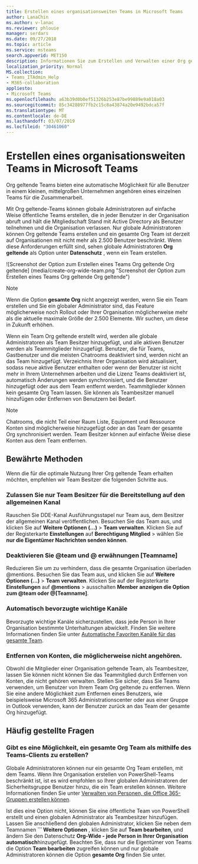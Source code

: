 ```yaml
---
title: Erstellen eines organisationsweiten Teams in Microsoft Teams
author: LanaChin
ms.author: v-lanac
ms.reviewer: phlouie
manager: serdars
ms.date: 09/27/2018
ms.topic: article
ms.service: msteams
search.appverid: MET150
description: Informationen Sie zum Erstellen und Verwalten einer Org geltende Team in Teams.
localization_priority: Normal
MS.collection:
- Teams_ITAdmin_Help
- M365-collaboration
appliesto:
- Microsoft Teams
ms.openlocfilehash: a63b39d0b0ef51326b253e87be99889e9a018a03
ms.sourcegitcommit: 85c34280977fb2c15c8a43874a20e9492bdca57f
ms.translationtype: MT
ms.contentlocale: de-DE
ms.lasthandoff: 03/07/2019
ms.locfileid: "30461060"
---
```

# <a name="create-an-org-wide-team-in-microsoft-teams"></a>Erstellen eines organisationsweiten Teams in Microsoft Teams

Org geltende Teams bieten eine automatische Möglichkeit für alle Benutzer in einem kleinen, mittelgroßen Unternehmen angehören eines einzelnen Teams für die Zusammenarbeit. 
 
Mit Org geltende-Teams können globale Administratoren auf einfache Weise öffentliche Teams erstellen, die in jeder Benutzer in der Organisation abruft und hält die Mitgliedschaft Stand mit Active Directory als Benutzer teilnehmen und die Organisation verlassen. Nur globale Administratoren können Org geltende Teams erstellen und ein gesamte Org Team ist derzeit auf Organisationen mit nicht mehr als 2.500 Benutzer beschränkt. Wenn diese Anforderungen erfüllt sind, sehen globale Administratoren **Org geltende** als Option unter **Datenschutz** , wenn ein Team erstellen. 

![Screenshot der Option zum Erstellen eines Teams Org geltende Org geltende] (media/create-org-wide-team.png "Screenshot der Option zum Erstellen eines Teams Org geltende Org geltende")

> [!NOTE]
> Wenn die Option **gesamte Org** nicht angezeigt werden, wenn Sie ein Team erstellen und Sie ein globaler Administrator sind, das Feature möglicherweise noch Rollout oder Ihrer Organisation möglicherweise mehr als die aktuelle maximale Größe der 2.500 Elemente. Wir suchen, um diese in Zukunft erhöhen.

Wenn ein Team Org geltende erstellt wird, werden alle globale Administratoren als Team Besitzer hinzugefügt, und alle aktiven Benutzer werden als Teammitglieder hinzugefügt. Benutzer, die für Teams, Gastbenutzer und die meisten Chatrooms deaktiviert sind, werden nicht an das Team hinzugefügt. Verzeichnis Ihrer Organisation wird aktualisiert, sodass neue aktive Benutzer enthalten oder wenn der Benutzer ist nicht mehr in Ihrem Unternehmen arbeiten und die Lizenz Teams deaktiviert ist, automatisch Änderungen werden synchronisiert, und die Benutzer hinzugefügt oder aus dem Team entfernt werden. Teammitglieder können kein gesamte Org Team lassen. Sie können als Teambesitzer manuell hinzufügen oder Entfernen von Benutzern bei Bedarf.

> [!NOTE]
> Chatrooms, die nicht Teil einer Raum Liste, Equipment und Ressource Konten sind möglicherweise hinzugefügt oder an das Team der gesamte Org synchronisiert werden. Team Besitzer können auf einfache Weise diese Konten aus dem Team entfernen.

## <a name="best-practices"></a>Bewährte Methoden
Wenn die für die optimale Nutzung Ihrer Org geltende Team erhalten möchten, empfehlen wir Team Besitzer die folgenden Schritte aus.

### <a name="allow-only-team-owners-to-post-to-the-general-channel"></a>Zulassen Sie nur Team Besitzer für die Bereitstellung auf den allgemeinen Kanal
Rauschen Sie DDE-Kanal Ausführungsstapel nur Team aus, dem Besitzer der allgemeinen Kanal veröffentlichen. Besuchen Sie das Team aus, und klicken Sie auf **Weitere Optionen (...)**  >  **Team verwalten**. Klicken Sie auf der Registerkarte **Einstellungen** auf **Berechtigung Mitglied** > wählen Sie **nur die Eigentümer Nachrichten senden können**.
### <a name="turn-off-team-and-team-name-mentions"></a>Deaktivieren Sie @team und @ erwähnungen [Teamname]
 Reduzieren Sie um zu verhindern, dass die gesamte Organisation überladen @mentions. Besuchen Sie das Team aus, und klicken Sie auf **Weitere Optionen (...)**  >  **Team verwalten**. Klicken Sie auf der Registerkarte **Einstellungen** auf **@mentions** > ausschalten **Member anzeigen die Option zum @team oder @[Teamname]**. 
### <a name="automatically-favorite-important-channels"></a>Automatisch bevorzugte wichtige Kanäle
 Bevorzugte wichtige Kanäle sicherzustellen, dass jede Person in Ihrer Organisation bestimmte Unterhaltungen abwickelt. Finden Sie weitere Informationen finden Sie unter [Automatische Favoriten Kanäle für das gesamte Team](https://support.office.com/article/auto-favorite-channels-for-the-whole-team-a948272c-5aa5-429c-863c-4e1e1cd6b0f6).

### <a name="remove-accounts-that-might-not-belong"></a>Entfernen von Konten, die möglicherweise nicht angehören.
Obwohl die Mitglieder einer Organisation geltende Team, als Teambesitzer, lassen Sie können nicht können Sie das Teammitglied durch Entfernen von Konten, die nicht gehören verwalten. Stellen Sie sicher, dass Sie Teams verwenden, um Benutzer von Ihrem Team Org geltende zu entfernen.  Wenn Sie eine andere Möglichkeit zum Entfernen eines Benutzers, wie beispielsweise Microsoft 365 Administrationscenter oder aus einer Gruppe in Outlook verwenden, kann der Benutzer zurück an das Team der gesamte Org hinzugefügt. 

## <a name="faq"></a>Häufig gestellte Fragen

### <a name="is-there-a-way-to-create-an-org-wide-team-other-than-using-the-teams-client"></a>Gibt es eine Möglichkeit, ein gesamte Org Team als mithilfe des Teams-Clients zu erstellen? 

Globale Administratoren können nur ein gesamte Org Team erstellen, mit dem Teams. Wenn Ihre Organisation erstellen von PowerShell-Teams beschränkt ist, ist es wird empfohlen so Ihrer globalen Administratoren der Sicherheitsgruppe Benutzer hinzu, die ein Team erstellen können. Weitere Informationen finden Sie unter [Verwalten von Personen, die Office 365-Gruppen erstellen können](https://docs.microsoft.com/office365/admin/create-groups/manage-creation-of-groups). 

Ist dies eine Option nicht, können Sie eine öffentliche Team von PowerShell erstellt und einen globalen Administrator als Teambesitzer hinzufügen. Lassen Sie anschließend den globalen Administrator, klicken Sie neben dem Teamnamen **˙˙˙ Weitere Optionen** , klicken Sie auf **Team bearbeiten**, und ändern Sie den Datenschutz **Org-Wide - jede Person in Ihrer Organisation automatisch**hinzugefügt. Beachten Sie, dass nur die Eigentümer von Teams die Option **Team bearbeiten** zugreifen können und nur globale Administratoren können die Option **gesamte Org** finden Sie unter.
